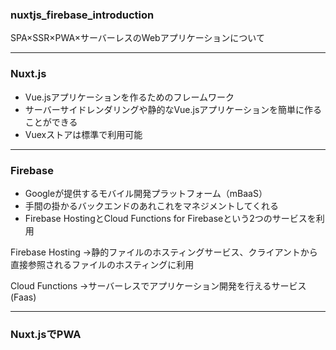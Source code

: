 ### nuxtjs_firebase_introduction
SPA×SSR×PWA×サーバーレスのWebアプリケーションについて


---

### Nuxt.js
* Vue.jsアプリケーションを作るためのフレームワーク
* サーバーサイドレンダリングや静的なVue.jsアプリケーションを簡単に作ることができる
* Vuexストアは標準で利用可能

---

### Firebase
* Googleが提供するモバイル開発プラットフォーム（mBaaS）
* 手間の掛かるバックエンドのあれこれをマネジメントしてくれる
* Firebase HostingとCloud Functions for Firebaseという2つのサービスを利用

Firebase Hosting
→静的ファイルのホスティングサービス、クライアントから直接参照されるファイルのホスティングに利用

Cloud Functions
→サーバーレスでアプリケーション開発を行えるサービス(Faas)


---
### Nuxt.jsでPWA






